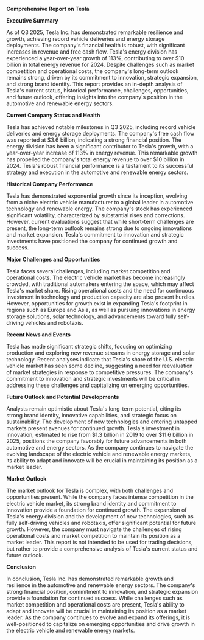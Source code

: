 **Comprehensive Report on Tesla**

**Executive Summary**

As of Q3 2025, Tesla Inc. has demonstrated remarkable resilience and growth, achieving record vehicle deliveries and energy storage deployments. The company's financial health is robust, with significant increases in revenue and free cash flow. Tesla's energy division has experienced a year-over-year growth of 113%, contributing to over $10 billion in total energy revenue for 2024. Despite challenges such as market competition and operational costs, the company's long-term outlook remains strong, driven by its commitment to innovation, strategic expansion, and strong brand identity. This report provides an in-depth analysis of Tesla's current status, historical performance, challenges, opportunities, and future outlook, offering insights into the company's position in the automotive and renewable energy sectors.

**Current Company Status and Health**

Tesla has achieved notable milestones in Q3 2025, including record vehicle deliveries and energy storage deployments. The company's free cash flow was reported at $3.6 billion, indicating a strong financial position. The energy division has been a significant contributor to Tesla's growth, with a year-over-year increase of 113% in energy revenue. This remarkable growth has propelled the company's total energy revenue to over $10 billion in 2024. Tesla's robust financial performance is a testament to its successful strategy and execution in the automotive and renewable energy sectors.

**Historical Company Performance**

Tesla has demonstrated exponential growth since its inception, evolving from a niche electric vehicle manufacturer to a global leader in automotive technology and renewable energy. The company's stock has experienced significant volatility, characterized by substantial rises and corrections. However, current evaluations suggest that while short-term challenges are present, the long-term outlook remains strong due to ongoing innovations and market expansion. Tesla's commitment to innovation and strategic investments have positioned the company for continued growth and success.

**Major Challenges and Opportunities**

Tesla faces several challenges, including market competition and operational costs. The electric vehicle market has become increasingly crowded, with traditional automakers entering the space, which may affect Tesla's market share. Rising operational costs and the need for continuous investment in technology and production capacity are also present hurdles. However, opportunities for growth exist in expanding Tesla's footprint in regions such as Europe and Asia, as well as pursuing innovations in energy storage solutions, solar technology, and advancements toward fully self-driving vehicles and robotaxis.

**Recent News and Events**

Tesla has made significant strategic shifts, focusing on optimizing production and exploring new revenue streams in energy storage and solar technology. Recent analyses indicate that Tesla's share of the U.S. electric vehicle market has seen some decline, suggesting a need for reevaluation of market strategies in response to competitive pressures. The company's commitment to innovation and strategic investments will be critical in addressing these challenges and capitalizing on emerging opportunities.

**Future Outlook and Potential Developments**

Analysts remain optimistic about Tesla's long-term potential, citing its strong brand identity, innovative capabilities, and strategic focus on sustainability. The development of new technologies and entering untapped markets present avenues for continued growth. Tesla's investment in innovation, estimated to rise from $1.3 billion in 2019 to over $11.6 billion in 2025, positions the company favorably for future advancements in both automotive and energy sectors. As the company continues to navigate the evolving landscape of the electric vehicle and renewable energy markets, its ability to adapt and innovate will be crucial in maintaining its position as a market leader.

**Market Outlook**

The market outlook for Tesla is complex, with both challenges and opportunities present. While the company faces intense competition in the electric vehicle market, its strong brand identity and commitment to innovation provide a foundation for continued growth. The expansion of Tesla's energy division and the development of new technologies, such as fully self-driving vehicles and robotaxis, offer significant potential for future growth. However, the company must navigate the challenges of rising operational costs and market competition to maintain its position as a market leader. This report is not intended to be used for trading decisions, but rather to provide a comprehensive analysis of Tesla's current status and future outlook.

**Conclusion**

In conclusion, Tesla Inc. has demonstrated remarkable growth and resilience in the automotive and renewable energy sectors. The company's strong financial position, commitment to innovation, and strategic expansion provide a foundation for continued success. While challenges such as market competition and operational costs are present, Tesla's ability to adapt and innovate will be crucial in maintaining its position as a market leader. As the company continues to evolve and expand its offerings, it is well-positioned to capitalize on emerging opportunities and drive growth in the electric vehicle and renewable energy markets.